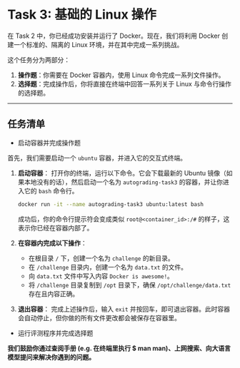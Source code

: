 # Task 3: 基础的 Linux 操作

在 Task 2 中，你已经成功安装并运行了 Docker。现在，我们将利用 Docker 创建一个标准的、隔离的 Linux 环境，并在其中完成一系列挑战。

这个任务分为两部分：

1.  **操作题**：你需要在 Docker 容器内，使用 Linux 命令完成一系列文件操作。
2.  **选择题**：完成操作后，你将直接在终端中回答一系列关于 Linux 与命令行操作的选择题。

---

## 任务清单

- 启动容器并完成操作题

首先，我们需要启动一个 `ubuntu` 容器，并进入它的交互式终端。

1.  **启动容器**：
    打开你的终端，运行以下命令。它会下载最新的 Ubuntu 镜像（如果本地没有的话），然后启动一个名为 `autograding-task3` 的容器，并让你进入它的 `bash` 命令行。

    ```bash
    docker run -it --name autograding-task3 ubuntu:latest bash
    ```

    成功后，你的命令行提示符会变成类似 `root@<container_id>:/#` 的样子，这表示你已经在容器内部了。

2.  **在容器内完成以下操作**：
    * 在根目录 `/` 下，创建一个名为 `challenge` 的新目录。
    * 在 `/challenge` 目录内，创建一个名为 `data.txt` 的文件。
    * 向 `data.txt` 文件中写入内容 `Docker is awesome!`。
    * 将 `/challenge` 目录复制到 `/opt` 目录下，确保 `/opt/challenge/data.txt` 存在且内容正确。

3.  **退出容器**：
    完成上述操作后，输入 `exit` 并按回车，即可退出容器。此时容器会自动停止，但你做的所有文件更改都会被保存在容器里。

- 运行评测程序并完成选择题

**我们鼓励你通过查阅手册 (e.g. 在终端里执行 $ man man)、上网搜索、向大语言模型提问来解决你遇到的问题。**
